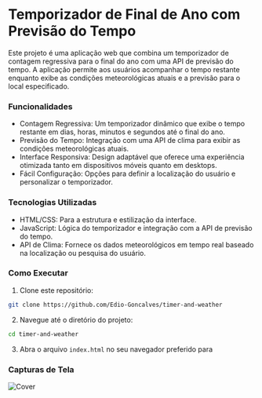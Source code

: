 # Temporizador de Final de Ano com Previsão do Tempo

Este projeto é uma aplicação web que combina um temporizador de contagem regressiva para o final do ano com uma API de previsão do tempo. A aplicação permite aos usuários acompanhar o tempo restante enquanto exibe as condições meteorológicas atuais e a previsão para o local especificado.

### Funcionalidades

- Contagem Regressiva: Um temporizador dinâmico que exibe o tempo restante em dias, horas, minutos e segundos até o final do ano.
- Previsão do Tempo: Integração com uma API de clima para exibir as condições meteorológicas atuais.
- Interface Responsiva: Design adaptável que oferece uma experiência otimizada tanto em dispositivos móveis quanto em desktops.
- Fácil Configuração: Opções para definir a localização do usuário e personalizar o temporizador.

### Tecnologias Utilizadas

- HTML/CSS: Para a estrutura e estilização da interface.
- JavaScript: Lógica do temporizador e integração com a API de previsão do tempo.
- API de Clima: Fornece os dados meteorológicos em tempo real baseado na localização ou pesquisa do usuário.

### Como Executar

1. Clone este repositório:

```bash
git clone https://github.com/Edio-Goncalves/timer-and-weather
```

2. Navegue até o diretório do projeto:

```bash
cd timer-and-weather
```

3. Abra o arquivo `index.html` no seu navegador preferido para

### Capturas de Tela

![Cover](./img/temporizador.png)
